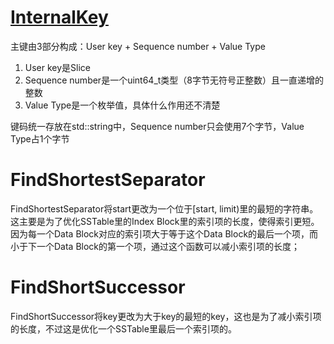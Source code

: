 # [InternalKey](https://zhuanlan.zhihu.com/p/272468157)
主键由3部分构成：User key + Sequence number + Value Type
1. User key是Slice
2. Sequence number是一个uint64_t类型（8字节无符号正整数）且一直递增的整数
3. Value Type是一个枚举值，具体什么作用还不清楚

键码统一存放在std::string中，Sequence number只会使用7个字节，Value Type占1个字节
# FindShortestSeparator
FindShortestSeparator将start更改为一个位于[start, limit)里的最短的字符串。这主要是为了优化SSTable里的Index Block里的索引项的长度，使得索引更短。因为每一个Data Block对应的索引项大于等于这个Data Block的最后一个项，而小于下一个Data Block的第一个项，通过这个函数可以减小索引项的长度；

# FindShortSuccessor
FindShortSuccessor将key更改为大于key的最短的key，这也是为了减小索引项的长度，不过这是优化一个SSTable里最后一个索引项的。
